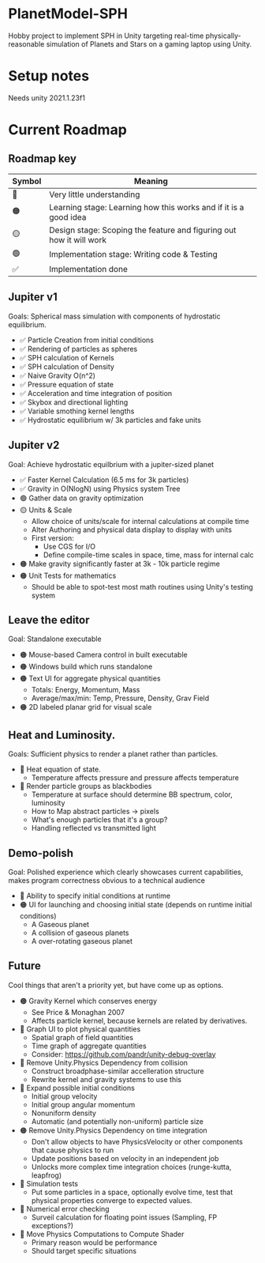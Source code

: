 # PlanetModel-SPH
Hobby project to implement SPH in Unity targeting real-time physically-reasonable simulation of Planets and Stars on a gaming laptop using Unity.

# Setup notes
Needs unity 2021.1.23f1

# Current Roadmap

## Roadmap key
| Symbol | Meaning |
|--------|---------|
| 🔴 | Very little understanding |
| 🟠 | Learning stage: Learning how this works and if it is a good idea|
| 🟡 | Design stage: Scoping the feature and figuring out how it will work |
| 🟢 | Implementation stage: Writing code & Testing|
| ✅ | Implementation done |

## Jupiter v1
Goals: Spherical mass simulation with components of hydrostatic equilibrium.
- ✅ Particle Creation from initial conditions
- ✅ Rendering of particles as spheres
- ✅ SPH calculation of Kernels
- ✅ SPH calculation of Density
- ✅ Naive Gravity O(n^2) 
- ✅ Pressure equation of state
- ✅ Acceleration and time integration of position
- ✅ Skybox and directional lighting
- ✅ Variable smothing kernel lengths
- ✅ Hydrostatic equilibrium w/ 3k particles and fake units

## Jupiter v2
Goal: Achieve hydrostatic equilbrium with a jupiter-sized planet
- ✅ Faster Kernel Calculation (6.5 ms for 3k particles)
- ✅ Gravity in O(NlogN) using Physics system Tree
- 🟢 Gather data on gravity optimization
- 🟡 Units & Scale
  - Allow choice of units/scale for internal calculations at compile time
  - Alter Authoring and physical data display to display with units
  - First version: 
    - Use CGS for I/O
    - Define compile-time scales in space, time, mass for internal calc 
- 🟠 Make gravity significantly faster at 3k - 10k particle regime
- 🟠 Unit Tests for mathematics
  - Should be able to spot-test most math routines using Unity's testing system

## Leave the editor
Goal: Standalone executable
- 🟠 Mouse-based Camera control in built executable
- 🟠 Windows build which runs standalone
- 🟠 Text UI for aggregate physical quantities
  - Totals: Energy, Momentum, Mass
  - Average/max/min: Temp, Pressure, Density, Grav Field
- 🟠 2D labeled planar grid for visual scale

## Heat and Luminosity.
Goals: Sufficient physics to render a planet rather than particles.
- 🔴 Heat equation of state.
  - Temperature affects pressure and pressure affects temperature
- 🔴 Render particle groups as blackbodies
  - Temperature at surface should determine BB spectrum, color, luminosity
  - How to Map abstract particles -> pixels 
  - What's enough particles that it's a group?
  - Handling reflected vs transmitted light

## Demo-polish
Goal: Polished experience which clearly showcases current capabilities, makes program correctness obvious to a technical audience
- 🔴 Ability to specify initial conditions at runtime
- 🟠 UI for launching and choosing initial state (depends on runtime initial conditions)
  - A Gaseous planet
  - A collision of gaseous planets
  - A over-rotating gaseous planet

## Future
Cool things that aren't a priority yet, but have come up as options.
- 🟠 Gravity Kernel which conserves energy
  - See Price & Monaghan 2007
  - Affects particle kernel, because kernels are related by derivatives.
- 🔴 Graph UI to plot physical quantities
  - Spatial graph of field quantities
  - Time graph of aggregate quantities
  - Consider: https://github.com/pandr/unity-debug-overlay
- 🔴 Remove Unity.Physics Dependency from collision
  - Construct broadphase-similar accelleration structure
  - Rewrite kernel and gravity systems to use this
- 🔴 Expand possible initial conditions
  - Initial group velocity
  - Initial group angular momentum
  - Nonuniform density
  - Automatic (and potentially non-uniform) particle size
- 🟠 Remove Unity.Physics Dependency on time integration
  - Don't allow objects to have PhysicsVelocity or other components that cause physics to run
  - Update positions based on velocity in an independent job
  - Unlocks more complex time integration choices (runge-kutta, leapfrog)
- 🔴 Simulation tests
  - Put some particles in a space, optionally evolve time, test that physical properties converge to expected values.
- 🔴 Numerical error checking
  - Surveil calculation for floating point issues (Sampling, FP exceptions?)
- 🔴 Move Physics Computations to Compute Shader
  - Primary reason would be performance
  - Should target specific situations


